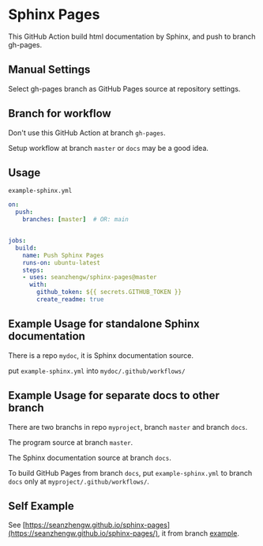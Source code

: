 # Sphinx Pages

This GitHub Action build html documentation by Sphinx, and push to branch gh-pages.

## Manual Settings

Select gh-pages branch as GitHub Pages source at repository settings.

## Branch for workflow

Don't use this GitHub Action at branch `gh-pages`.

Setup workflow at branch `master` or `docs` may be a good idea.

## Usage

`example-sphinx.yml`

```yaml
on:
  push:
    branches: [master]  # OR: main


jobs:
  build:
    name: Push Sphinx Pages
    runs-on: ubuntu-latest
    steps:
    - uses: seanzhengw/sphinx-pages@master
      with:
        github_token: ${{ secrets.GITHUB_TOKEN }}
        create_readme: true
```

## Example Usage for standalone Sphinx documentation

There is a repo `mydoc`, it is Sphinx documentation source.

put `example-sphinx.yml` into `mydoc/.github/workflows/`

## Example Usage for separate docs to other branch

There are two branchs in repo `myproject`, branch `master` and branch `docs`.

The program source at branch `master`.

The Sphinx documentation source at branch `docs`.

To build GitHub Pages from branch `docs`, put `example-sphinx.yml` to branch `docs` only at `myproject/.github/workflows/`.

## Self Example

See [https://seanzhengw.github.io/sphinx-pages](https://seanzhengw.github.io/sphinx-pages/), it from branch [example](https://github.com/seanzhengw/sphinx-pages/tree/example).

